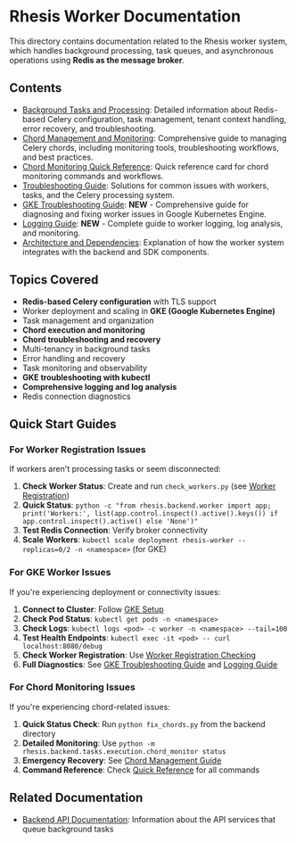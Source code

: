 # Rhesis Worker Documentation

This directory contains documentation related to the Rhesis worker system, which handles background processing, task queues, and asynchronous operations using **Redis as the message broker**.

## Contents

- [Background Tasks and Processing](background-tasks.md): Detailed information about Redis-based Celery configuration, task management, tenant context handling, error recovery, and troubleshooting.
- [Chord Management and Monitoring](chord-management.md): Comprehensive guide to managing Celery chords, including monitoring tools, troubleshooting workflows, and best practices.
- [Chord Monitoring Quick Reference](chord-monitoring-quick-reference.md): Quick reference card for chord monitoring commands and workflows.
- [Troubleshooting Guide](troubleshooting.md): Solutions for common issues with workers, tasks, and the Celery processing system.
- [GKE Troubleshooting Guide](gke-troubleshooting.md): **NEW** - Comprehensive guide for diagnosing and fixing worker issues in Google Kubernetes Engine.
- [Logging Guide](logging.md): **NEW** - Complete guide to worker logging, log analysis, and monitoring.
- [Architecture and Dependencies](architecture.md): Explanation of how the worker system integrates with the backend and SDK components.

## Topics Covered

- **Redis-based Celery configuration** with TLS support
- Worker deployment and scaling in **GKE (Google Kubernetes Engine)**
- Task management and organization
- **Chord execution and monitoring**
- **Chord troubleshooting and recovery**
- Multi-tenancy in background tasks
- Error handling and recovery
- Task monitoring and observability
- **GKE troubleshooting with kubectl**
- **Comprehensive logging and log analysis**
- Redis connection diagnostics

## Quick Start Guides

### For Worker Registration Issues
If workers aren't processing tasks or seem disconnected:

1. **Check Worker Status**: Create and run `check_workers.py` (see [Worker Registration](troubleshooting.md#worker-registration-and-status-checking))
2. **Quick Status**: `python -c "from rhesis.backend.worker import app; print('Workers:', list(app.control.inspect().active().keys()) if app.control.inspect().active() else 'None')"`
3. **Test Redis Connection**: Verify broker connectivity
4. **Scale Workers**: `kubectl scale deployment rhesis-worker --replicas=0/2 -n <namespace>` (for GKE)

### For GKE Worker Issues
If you're experiencing deployment or connectivity issues:

1. **Connect to Cluster**: Follow [GKE Setup](gke-troubleshooting.md#quick-start-connect-to-your-cluster)
2. **Check Pod Status**: `kubectl get pods -n <namespace>`
3. **Check Logs**: `kubectl logs <pod> -c worker -n <namespace> --tail=100`
4. **Test Health Endpoints**: `kubectl exec -it <pod> -- curl localhost:8080/debug`
5. **Check Worker Registration**: Use [Worker Registration Checking](gke-troubleshooting.md#worker-registration-checking)
6. **Full Diagnostics**: See [GKE Troubleshooting Guide](gke-troubleshooting.md) and [Logging Guide](logging.md)

### For Chord Monitoring Issues
If you're experiencing chord-related issues:

1. **Quick Status Check**: Run `python fix_chords.py` from the backend directory
2. **Detailed Monitoring**: Use `python -m rhesis.backend.tasks.execution.chord_monitor status`
3. **Emergency Recovery**: See [Chord Management Guide](chord-management.md#emergency-recovery)
4. **Command Reference**: Check [Quick Reference](chord-monitoring-quick-reference.md) for all commands

## Related Documentation

- [Backend API Documentation](../backend/README.md): Information about the API services that queue background tasks 